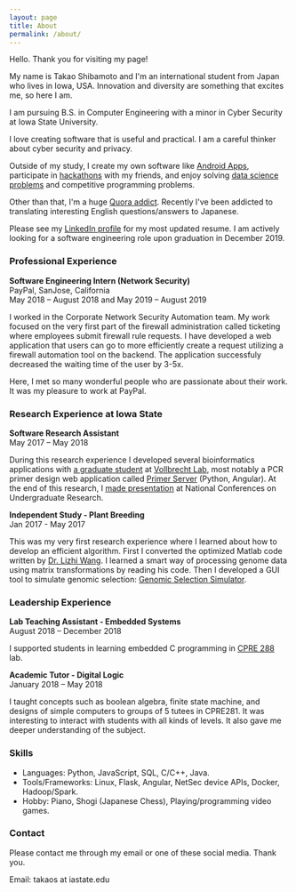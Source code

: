 ```yaml
---
layout: page
title: About
permalink: /about/
---
```


Hello. Thank you for visiting my page!

My name is Takao Shibamoto and I'm an international student from Japan who lives in Iowa, USA. Innovation and diversity are something that excites me, so here I am.

I am pursuing B.S. in Computer Engineering with a minor in Cyber Security at Iowa State University. 

I love creating software that is useful and practical. I am a careful thinker about cyber security and privacy. 

Outside of my study, I create my own software like <a href="https://play.google.com/store/apps/developer?id=TakaSoft&hl=en" target="_blank">Android Apps</a>, participate in <a href="https://devpost.com/takao-shibamoto" target="_blank">hackathons</a> with my friends, and enjoy solving <a href="https://www.kaggle.com/takasoft" target="_blank">data science problems</a> and competitive programming problems.

Other than that, I'm a huge <a href="https://www.quora.com/profile/Takao-Shibamoto" target="_blank">Quora addict</a>. Recently I've been addicted to translating interesting English questions/answers to Japanese.

Please see my <a href="https://www.linkedin.com/in/takao-shibamoto" target="_blank">LinkedIn profile</a> for my most updated resume. I am actively looking for a software engineering role upon graduation in December 2019.

### Professional Experience

**Software Engineering Intern (Network Security)**<br>
<i class="fa fa-briefcase"></i> PayPal, SanJose, California<br>
<i class="fa fa-calendar"></i> May 2018 – August 2018 and May 2019 – August 2019

I worked in the Corporate Network Security Automation team. My work focused on the very first part of the firewall administration called ticketing where employees submit firewall rule requests. I have developed a web application that users can go to more efficiently create a request utilizing a firewall automation tool on the backend. The application successfuly decreased the waiting time of the user by 3-5x.

Here, I met so many wonderful people who are passionate about their work. It was my pleasure to work at PayPal.

### Research Experience at Iowa State

**Software Research Assistant**<br>
<i class="fa fa-calendar"></i> May 2017 – May 2018

During this research experience I developed several bioinformatics applications with <a href="https://twitter.com/gokool4bioinfo" target="_blank">a graduate student</a> at <a href="https://vollbrechtlab.gdcb.iastate.edu/personnel/" target="_blank">Vollbrecht Lab</a>, most notably a PCR primer design web application called [Primer Server](https://github.com/vollbrechtlab/primer-server) (Python, Angular). At the end of this research, I [made presentation](https://takasoft.github.io/ncur-primer-server) at National Conferences on Undergraduate Research.

**Independent Study - Plant Breeding**<br>
<i class="fa fa-calendar"></i> Jan 2017 - May 2017

This was my very first research experience where I learned about how to develop an efficient algorithm. First I converted the optimized Matlab code written by <a href="https://www.imse.iastate.edu/directory/lizhi-wang/" target="_blank">Dr. Lizhi Wang</a>. I learned a smart way of processing genome data using matrix transformations by reading his code. Then I developed a GUI tool to simulate genomic selection: [Genomic Selection Simulator](https://github.com/takasoft/GenomicSelectionSimulator). 


### Leadership Experience

**Lab Teaching Assistant - Embedded Systems**<br>
<i class="fa fa-calendar"></i> August 2018 – December 2018

I supported students in learning embedded C programming in [CPRE 288](http://class.ece.iastate.edu/cpre288/) lab.

**Academic Tutor - Digital Logic**<br>
<i class="fa fa-calendar"></i> January 2018 – May 2018

I taught concepts such as boolean algebra, finite state machine, and designs of simple computers to groups of 5 tutees in CPRE281. It was interesting to interact with students with all kinds of levels. It also gave me deeper understanding of the subject.

### Skills

- Languages: Python, JavaScript, SQL, C/C++, Java.
- Tools/Frameworks: Linux, Flask, Angular, NetSec device APIs, Docker, Hadoop/Spark.
- Hobby: Piano, Shogi (Japanese Chess), Playing/programming video games.

### Contact

Please contact me through my email or one of these social media. Thank you.

Email: takaos at iastate.edu

<a href="https://www.quora.com/profile/Takao-Shibamoto" target="_blank"><i class="fa fa-quora fa-3x"></i></a>
<a href="https://github.com/takasoft" target="_blank"><i class="fa fa-github fa-3x"></i></a>
<a href="https://www.linkedin.com/in/takao-shibamoto" target="_blank"><i class="fa fa-linkedin fa-3x"></i></a>
<a href="https://stackoverflow.com/users/7336605/takasoft" target="_blank"><i class="fa fa-stack-overflow fa-3x"></i></a>
<a href="https://twitter.com/takas0ft" target="_blank"><i class="fa fa-twitter fa-3x"></i></a>
